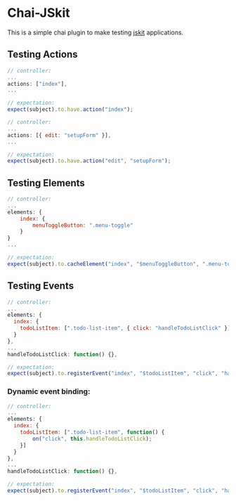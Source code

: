 Chai-JSkit
==========

This is a simple chai plugin to make testing [jskit](https://github.com/daytonn/jskit) applications.

Testing Actions
---------------

```js
// controller:
...
actions: ["index"],
...

// expectation:
expect(subject).to.have.action("index");
```

```js
// controller:
...
actions: [{ edit: "setupForm" }],
...

// expectation:
expect(subject).to.have.action("edit", "setupForm");
```

Testing Elements
----------------

```js
// controller:
...
elements: {
    index: {
        menuToggleButton: ".menu-toggle"
    }
}
...

// expectation:
expect(subject).to.cacheElement("index", "$menuToggleButton", ".menu-toggle");
```

Testing Events
--------------

```js
// controller:
...
elements: {
  index: {
    todoListItem: [".todo-list-item", { click: "handleTodoListClick" }]
  }
},
...
handleTodoListClick: function() {},

// expectation:
expect(subject).to.registerEvent("index", "$todoListItem", "click", "handleTodoListClick");
```

### Dynamic event binding:

```js
// controller:
...
elements: {
  index: {
    todoListItem: [".todo-list-item", function() {
        on("click", this.handleTodoListClick);
    }]
  }
},
...
handleTodoListClick: function() {},

// expectation:
expect(subject).to.registerEvent("index", "$todoListItem", "click", "handleTodoListClick");
```
